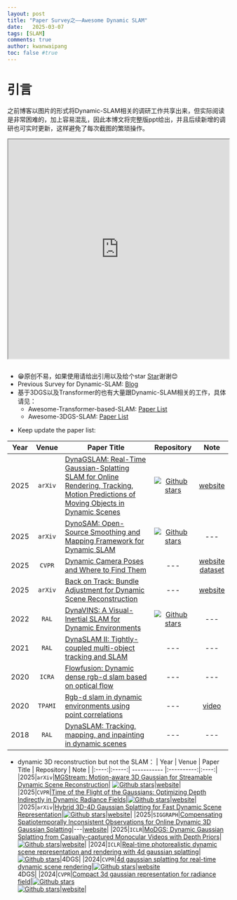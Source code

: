 ```yaml
---
layout: post
title: "Paper Survey之——Awesome Dynamic SLAM"
date:   2025-03-07
tags: [SLAM]
comments: true
author: kwanwaipang
toc: false #true
---
```



<!-- * 目录
{:toc} -->


<!-- !!!!!!!!!!!!!!!!!!!!!!!!!!!!!!!!!!!!!!!!!!!!!!!!!!!!!!!!!!!!!!!!!!!!!!!!!!!!!!!!!!!!!!!!!!!!!!!!!!!!!!!!!!!!!!!!!!!!!!!!!!! -->
# 引言
之前博客以图片的形式将Dynamic-SLAM相关的调研工作共享出来，但实际阅读是非常困难的，加上容易混乱，因此本博文将完整版ppt给出，并且后续新增的调研也可实时更新，这样避免了每次截图的繁琐操作。

<!-- {% raw %}
<div align="center" style="
  position: relative; 
  width: 100%; 
  height: 500px;
  margin: 0 auto;
  border-radius: 15px;
  background: url('https://kwanwaipang.github.io/File/Representative_works/loading-icon.gif') center/contain no-repeat;
  ">
  <iframe src="https://onedrive.live.com/embed?resid=893B607C76D94A76!120&authkey=!AI5r_iQJbZJQqhw&em=2&wdAr=1.777&wdHideHeaders=true&wdEmbedCode=0" width="100%" height="100%" frameborder="0"></iframe>
</div>
{% endraw %} -->

<div align="center" style="
  position: relative; 
  width: 100%; 
  height: 500px;
  margin: 0 auto;
  border-radius: 15px;
  background: url('https://kwanwaipang.github.io/File/Representative_works/loading-icon.gif') center/contain no-repeat;
  ">
  <iframe width="100%" height="100%"
    src="https://kwanwaipang.github.io/awesome_NeRF_SLAM/学习笔记之——NeRF SLAM（基于神经辐射场的SLAM）-CSDN博客_files/Survey for Dynamic SLAM.pdf#toolbar=0&navpanes=0&scrollbar=0" ></iframe>
</div>

<br>

* 😁原创不易，如果使用请给出引用以及给个star <a class="github-button"   href="https://github.com/KwanWaiPang/KwanWaiPang.github.io"   data-icon="octicon-star"   data-size="large"  data-show-count="true"  aria-label="Star 你的用户名/你的仓库名 on GitHub">Star</a>谢谢😊
* Previous Survey for Dynamic-SLAM: [Blog](https://kwanwaipang.github.io/File/Blogs/Poster/survey_dynamic_SLAM.html)
* 基于3DGS以及Transformer的也有大量跟Dynamic-SLAM相关的工作，具体请见：
  * Awesome-Transformer-based-SLAM: [Paper List](https://github.com/KwanWaiPang/Awesome-Transformer-based-SLAM) 
  * Awesome-3DGS-SLAM: [Paper List](https://github.com/KwanWaiPang/Awesome-3DGS-SLAM)

<!-- |---|`arXiv`|---|---|---| -->
<!-- [![Github stars](https://img.shields.io/github/stars/***.svg)]() -->
* Keep update the paper list:

| Year | Venue | Paper Title | Repository | Note |
|:----:|:-----:| ----------- |:----------:|:----:|
|2025|`arXiv`|[DynaGSLAM: Real-Time Gaussian-Splatting SLAM for Online Rendering, Tracking, Motion Predictions of Moving Objects in Dynamic Scenes](https://arxiv.org/pdf/2503.11979)|[![Github stars](https://img.shields.io/github/stars/BlarkLee/DynaGSLAM_official.svg)](https://github.com/BlarkLee/DynaGSLAM_official)|[website](https://blarklee.github.io/dynagslam/)| 
|2025|`arXiv`|[DynoSAM: Open-Source Smoothing and Mapping Framework for Dynamic SLAM](https://arxiv.org/pdf/2501.11893)|[![Github stars](https://img.shields.io/github/stars/ACFR-RPG/DynOSAM.svg)](https://github.com/ACFR-RPG/DynOSAM)|---|
|2025|`CVPR`|[Dynamic Camera Poses and Where to Find Them](https://arxiv.org/pdf/2504.17788)|---|[website](https://research.nvidia.com/labs/dir/dynpose-100k/)<br>[dataset](https://huggingface.co/datasets/nvidia/dynpose-100k)|
|2025|`arXiv`|[Back on Track: Bundle Adjustment for Dynamic Scene Reconstruction](https://arxiv.org/pdf/2504.14516)|---|[website](https://wrchen530.github.io/projects/batrack/)|
|2022|`RAL`|[DynaVINS: A Visual-Inertial SLAM for Dynamic Environments](https://arxiv.org/pdf/2208.11500)|[![Github stars](https://img.shields.io/github/stars/url-kaist/dynaVINS.svg)](https://github.com/url-kaist/dynaVINS)|---|
|2021|`RAL`|[DynaSLAM II: Tightly-coupled multi-object tracking and SLAM](https://arxiv.org/pdf/2010.07820)|---|---|
|2020|`ICRA`|[Flowfusion: Dynamic dense rgb-d slam based on optical flow](https://arxiv.org/pdf/2003.05102)|---|---|
|2020|`TPAMI`|[Rgb-d slam in dynamic environments using point correlations](https://arxiv.org/pdf/1811.03217)|---|[video](https://www.youtube.com/watch?v=WCOoaaVaHTw)|
|2018|`RAL`|[DynaSLAM: Tracking, mapping, and inpainting in dynamic scenes](https://arxiv.org/pdf/1806.05620)|---|---|

* dynamic 3D reconstruction but not the SLAM：
| Year | Venue | Paper Title | Repository | Note |
|:----:|:-----:| ----------- |:----------:|:----:|
|2025|`arXiv`|[MGStream: Motion-aware 3D Gaussian for Streamable Dynamic Scene Reconstruction](https://arxiv.org/pdf/2505.13839)| [![Github stars](https://img.shields.io/github/stars/pcl3dv/MGStream.svg)](https://github.com/pcl3dv/MGStream)|[website](https://zhenybao.github.io/MGStream/)| 
|2025|`CVPR`|[Time of the Flight of the Gaussians: Optimizing Depth Indirectly in Dynamic Radiance Fields](https://arxiv.org/pdf/2505.05356)|[![Github stars](https://img.shields.io/github/stars/brownvc/gftorf.svg)](https://github.com/brownvc/gftorf)|[website](https://visual.cs.brown.edu/projects/gftorf-webpage/)| 
|2025|`arXiv`|[Hybrid 3D-4D Gaussian Splatting for Fast Dynamic Scene Representation](https://arxiv.org/pdf/2505.13215)|[![Github stars](https://img.shields.io/github/stars/ohsngjun/3D-4DGS.svg)](https://github.com/ohsngjun/3D-4DGS)|[website](https://ohsngjun.github.io/3D-4DGS/)| 
|2025|`SIGGRAPH`|[Compensating Spatiotemporally Inconsistent Observations for Online Dynamic 3D Gaussian Splatting](https://arxiv.org/pdf/2505.01235)|---|[website](https://bbangsik13.github.io/OR2/)|
|2025|`ICLR`|[MoDGS: Dynamic Gaussian Splatting from Casually-captured Monocular Videos with Depth Priors](https://openreview.net/pdf?id=2prShxdLkX)|[![Github stars](https://img.shields.io/github/stars/MobiusLqm/MoDGS.svg)](https://github.com/MobiusLqm/MoDGS)|[website](https://modgs.github.io/)| 
|2024|`ICLR`|[Real-time photorealistic dynamic scene representation and rendering with 4d gaussian splatting](https://arxiv.org/pdf/2310.10642)|[![Github stars](https://img.shields.io/github/stars/fudan-zvg/4d-gaussian-splatting.svg)](https://github.com/fudan-zvg/4d-gaussian-splatting)|4DGS|
|2024|`CVPR`|[4d gaussian splatting for real-time dynamic scene rendering](https://openaccess.thecvf.com/content/CVPR2024/papers/Wu_4D_Gaussian_Splatting_for_Real-Time_Dynamic_Scene_Rendering_CVPR_2024_paper.pdf)|[![Github stars](https://img.shields.io/github/stars/hustvl/4DGaussians.svg)](https://github.com/hustvl/4DGaussians)|[website](https://guanjunwu.github.io/4dgs/)<br>4DGS|
|2024|`CVPR`|[Compact 3d gaussian representation for radiance field](https://openaccess.thecvf.com/content/CVPR2024/papers/Lee_Compact_3D_Gaussian_Representation_for_Radiance_Field_CVPR_2024_paper.pdf)|[![Github stars](https://img.shields.io/github/stars/maincold2/Compact-3DGS.svg)](https://github.com/maincold2/Compact-3DGS)<br>[![Github stars](https://img.shields.io/github/stars/maincold2/Dynamic_C3DGS.svg)](https://github.com/maincold2/Dynamic_C3DGS/)|[website](https://maincold2.github.io/c3dgs/)|


<!-- |---|`arXiv`|---|---|---| -->
<!-- [![Github stars](https://img.shields.io/github/stars/***.svg)]() -->

